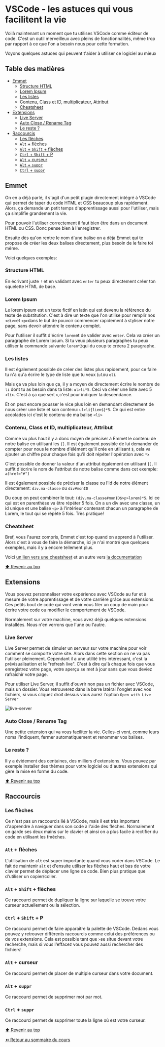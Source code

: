 <!-- omit in toc -->
# VSCode - les astuces qui vous facilitent la vie

Voilà maintenant un moment que tu utilises VSCode comme éditeur de code. C'est un outil merveilleux avec pleins de fonctionnalités, même trop par rapport à ce que l'on a besoin nous pour cette formation.

Voyons quelques astuces qui peuvent t'aider à utiliser ce logiciel au mieux

<!-- omit in toc -->
## Table des matières

- [Emmet](#emmet)
  - [Structure HTML](#structure-html)
  - [Lorem Ipsum](#lorem-ipsum)
  - [Les listes](#les-listes)
  - [Contenu, Class et ID, multiplicateur, Attribut](#contenu-class-et-id-multiplicateur-attribut)
  - [Cheatsheet](#cheatsheet)
- [Extensions](#extensions)
  - [Live Server](#live-server)
  - [Auto Close / Rename Tag](#auto-close--rename-tag)
  - [Le reste ?](#le-reste-)
- [Raccourcis](#raccourcis)
  - [Les flèches](#les-flèches)
  - [`Alt` + flèches](#alt--flèches)
  - [`Alt` + `Shift` + flèches](#alt--shift--flèches)
  - [`Ctrl` + `Shift` + P](#ctrl--shift--p)
  - [`Alt` + curseur](#alt--curseur)
  - [`Alt` + `suppr`](#alt--suppr)
  - [`Ctrl` + `suppr`](#ctrl--suppr)

## Emmet

On en a déjà parlé, il s'agit d'un petit plugin directement intégré à VSCode qui permet de taper du code HTML et CSS beaucoup plus rapidement. Alors, ça demande un petit temps d'apprentissage aussi pour l'utiliser, mais ça simplifie grandement la vie.

Pour pouvoir l'utiliser correctement il faut bien être dans un document HTML ou CSS. Donc pense bien à l'enregistrer.

Ensuite dès qu'on rentre le nom d'une balise on a déjà Emmet qui te propose de créer les deux balises directement, plus besoin de le faire toi même.

Voici quelques exemples:

### Structure HTML

En écrivant juste `!` et en validant avec `enter` tu peux directement créer ton squelette HTML de base.

### Lorem Ipsum

Le lorem ipsum est un texte fictif en latin qui est devenu la référence du texte de substitution. C'est à dire un texte que l'on utilise pour remplir nos `<div>`et `<p>`dans le but de pouvoir commencer rapidement à styliser notre page, sans devoir attendre le contenu complet.

Pour l'utiliser il suffit d'écrire `lorem`et de valider avec `enter`. Cela va créer un paragraphe de Lorem Ipsum. Si tu veux plusieurs paragraphes tu peux utiliser la commande suivante `lorem*2`qui du coup te créera 2 paragraphe.

### Les listes

Il est également possible de créer des listes plus rapidement, pour ce faire tu n'a qu'a écrire le type de liste que tu veux (`ul`ou `ol`).

Mais ça va plus loin que ça, il y a moyen de directement écrire le nombre de `li` dont tu as besoin dans ta liste: `ul>li*5`. Ceci va créer une liste avec 5 `<li>`. C'est à ça que sert `>`,c'est pour indiquer la descendance.

Et on peut encore pousser le vice plus loin en demandant directement de nous créer une liste et son contenu: `ul>li{lien$}*5`. Ce qui est entre accolades ici c'est le contenu de ma balise `<li>`

### Contenu, Class et ID, multiplicateur, Attribut

Comme vu plus haut il y a donc moyen de préciser à Emmet le contenu de notre balise en utilisant les `{}`. Il est également possible de lui demander de compter pour nous le nombre d'élément qu'il crée en utilisant `$`, cela va ajouter un chiffre pour chaque fois qu'il doit répéter l'opération avec `*x`

C'est possible de donner la valeur d'un attribut également en utilisant `[]`. Il suffit d'écrire le nom de l'attribut de notre balise comme dans cet exemple: `a[href="#"]`

Il est également possible de préciser la classe ou l'id de notre élément directement: `div.ma-classe` ou `div#monID`

Du coup on peut combiner le tout: `(div.ma-classe#monID$>p>lorem)*5`. Ici ce qui est en parenthèse va être répéter 5 fois. On a un div avec une classe, un id unique et une balise `<p>` à l'intérieur contenant chacun un paragraphe de Lorem, le tout qui se répète 5 fois. Très pratique!

### Cheatsheet

Bref, vous l'aurez compris, Emmet c'est top quand on apprend à l'utiliser. Alors c'est à vous de faire la démarche, ici je n'ai montré que quelques exemples, mais il y a encore tellement plus.

Voici [un lien vers une cheatsheet](https://docs.emmet.io/cheat-sheet/) et un autre vers [la documentation](https://docs.emmet.io/)

[:arrow_up: Revenir au top](#table-des-matières)

## Extensions

Vous pouvez personnaliser votre expérience avec VSCode au fur et à mesure de votre apprentissage et de votre carrière grâce aux extensions. Ces petits bout de code qui vont venir vous filer un coup de main pour écrire votre code ou modifier le comportement de VSCode.

Normalement sur votre machine, vous avez déjà quelques extensions installées. Nous n'en verrons que l'une ou l'autre.

### Live Server

Live Server permet de simuler un serveur sur votre machine pour voir comment se comporte votre site. Alors dans cette section on ne va pas l'utiliser pleinement. Cependant il a une utilité très intéressant, c'est la prévisualisation et le "refresh live". C'est à dire qu'à chaque fois que vous enregistrez votre page, votre aperçu se met à jour sans que vous deviez rafraîchir votre page.

Pour utiliser Live Server, il suffit d'ouvrir non pas un fichier avec VSCode, mais un dossier. Vous retrouverez dans la barre latéral l'onglet avec vos fichiers, si vous cliquez droit dessus vous aurez l'option `Open with Live Server`

![live-server](img/bonus/live-server.png)

### Auto Close / Rename Tag

Une petite extension qui va vous faciliter la vie. Celles-ci vont, comme leurs noms l'indiquent, fermer automatiquement et renommer vos balises.

### Le reste ?  

Il y a évidement des centaines, des milliers d'extensions. Vous pouvez par exemple installer des thèmes pour votre logiciel ou d'autres extensions qui gère la mise en forme du code.

[:arrow_up: Revenir au top](#table-des-matières)

## Raccourcis

### Les flèches

Ce n'est pas un raccourcis lié à VSCode, mais il est très important d'apprendre à naviguer dans son code à l'aide des flèches. Normalement on garde ses deux mains sur le clavier et ainsi on a plus facile à rectifier du code en utilisant les fmèches.

### `Alt` + flèches

L'utilisation de `alt` est super importante quand vous coder dans VSCode. Le fait de maintenir `alt` et d'ensuite utiliser les flèches haut et bas de votre clavier permet de déplacer une ligne de code. Bien plus pratique que d'utiliser un copier/coller.

### `Alt` + `Shift` + flèches

Ce raccourci permet de dupliquer la ligne sur laquelle se trouve votre curseur actuellement ou la sélection.

### `Ctrl` + `Shift` + P

Ce raccourci permet de faire apparaître la palette de VSCode. Dedans vous pouvez y retrouver différents raccourcis comme celui des préférences ou de vos extensions. Cela est possible tant que `>`se situe devant votre recherche, mais si vous l'effacez vous pouvez aussi rechercher des fichiers!

### `Alt` + curseur

Ce raccourci permet de placer de multiple curseur dans votre document.

### `Alt` + `suppr`

Ce raccourci permet de supprimer mot par mot.

### `Ctrl` + `suppr`

Ce raccourci permet de supprimer toute la ligne où est votre curseur.

[:arrow_up: Revenir au top](#table-des-matières)

[:rewind: Retour au sommaire du cours](./README.md#table-des-matières)
